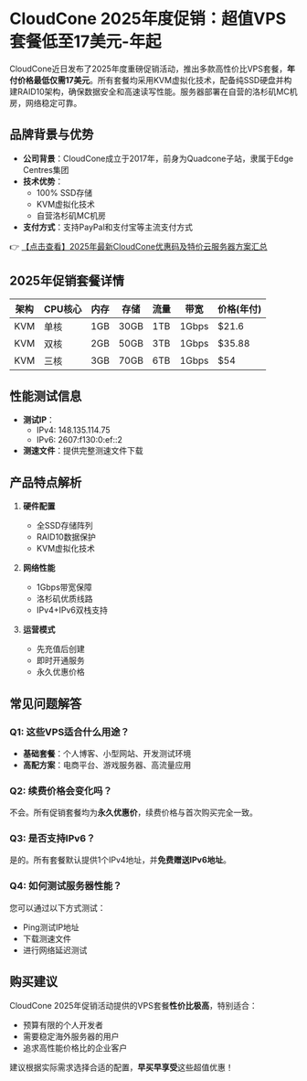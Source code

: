 # CloudCone 2025年度促销：超值VPS套餐低至17美元-年起

CloudCone近日发布了2025年度重磅促销活动，推出多款高性价比VPS套餐，**年付价格最低仅需17美元**。所有套餐均采用KVM虚拟化技术，配备纯SSD硬盘并构建RAID10架构，确保数据安全和高速读写性能。服务器部署在自营的洛杉矶MC机房，网络稳定可靠。

## 品牌背景与优势

- **公司背景**：CloudCone成立于2017年，前身为Quadcone子站，隶属于Edge Centres集团
- **技术优势**：
  - 100% SSD存储
  - KVM虚拟化技术
  - 自营洛杉矶MC机房
- **支付方式**：支持PayPal和支付宝等主流支付方式

👉 [【点击查看】2025年最新CloudCone优惠码及特价云服务器方案汇总](https://bit.ly/Cloudcone)

## 2025年促销套餐详情

| 架构 | CPU核心 | 内存 | 存储 | 流量 | 带宽 | 价格(年付) |
|------|---------|------|------|------|------|-----------|
| KVM  | 单核    | 1GB  | 30GB | 1TB  | 1Gbps| $21.6     |
| KVM  | 双核    | 2GB  | 50GB | 3TB  | 1Gbps| $35.88    |
| KVM  | 三核    | 3GB  | 70GB | 6TB  | 1Gbps| $54       |

## 性能测试信息

- **测试IP**：
  - IPv4: 148.135.114.75
  - IPv6: 2607:f130:0:ef::2
- **测速文件**：提供完整测速文件下载

## 产品特点解析

1. **硬件配置**
   - 全SSD存储阵列
   - RAID10数据保护
   - KVM虚拟化技术

2. **网络性能**
   - 1Gbps带宽保障
   - 洛杉矶优质线路
   - IPv4+IPv6双栈支持

3. **运营模式**
   - 先充值后创建
   - 即时开通服务
   - 永久优惠价格

## 常见问题解答

### Q1: 这些VPS适合什么用途？
- **基础套餐**：个人博客、小型网站、开发测试环境
- **高配方案**：电商平台、游戏服务器、高流量应用

### Q2: 续费价格会变化吗？
不会。所有促销套餐均为**永久优惠价**，续费价格与首次购买完全一致。

### Q3: 是否支持IPv6？
是的。所有套餐默认提供1个IPv4地址，并**免费赠送IPv6地址**。

### Q4: 如何测试服务器性能？
您可以通过以下方式测试：
- Ping测试IP地址
- 下载测速文件
- 进行网络延迟测试

## 购买建议

CloudCone 2025年促销活动提供的VPS套餐**性价比极高**，特别适合：
- 预算有限的个人开发者
- 需要稳定海外服务器的用户
- 追求高性能价格比的企业客户

建议根据实际需求选择合适的配置，**早买早享受**这些超值优惠！
